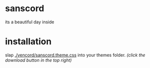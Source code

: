 # sanscord
its a beautiful day inside

# installation
slap [./vencord/sanscord.theme.css](./vencord/sanscord.theme.css) into your themes folder. _(click the download button in the top right)_
